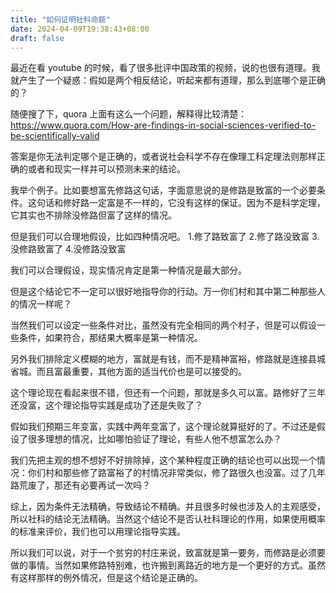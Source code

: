 ```yaml
---
title: "如何证明社科命题"
date: 2024-04-09T19:38:43+08:00
draft: false
---
```


最近在看 youtube 的时候，看了很多批评中国政策的视频，说的也很有道理。我就产生了一个疑惑：假如是两个相反结论，听起来都有道理，那么到底哪个是正确的？

随便搜了下，quora 上面有这么一个问题，解释得比较清楚： https://www.quora.com/How-are-findings-in-social-sciences-verified-to-be-scientifically-valid

答案是你无法判定哪个是正确的，或者说社会科学不存在像理工科定理法则那样正确的或者和现实一样并可以预测未来的结论。

我举个例子。比如要想富先修路这句话，字面意思说的是修路是致富的一个必要条件。这句话和修好路一定富是不一样的，它没有这样的保证。因为不是科学定理，它其实也不排除没修路但富了这样的情况。

但是我们可以合理地假设，比如四种情况吧。
1.修了路致富了
2.修了路没致富
3.没修路致富了
4.没修路没致富

我们可以合理假设，现实情况肯定是第一种情况是最大部分。

但是这个结论它不一定可以很好地指导你的行动。万一你们村和其中第二种那些人的情况一样呢？

当然我们可以设定一些条件对比，虽然没有完全相同的两个村子，但是可以假设一些条件，如果符合，那结果大概率是第一种情况。

另外我们排除定义模糊的地方，富就是有钱，而不是精神富裕，修路就是连接县城省城。而且富最重要，其他方面的适当代价也是可以接受的。

这个理论现在看起来很不错，但还有一个问题，那就是多久可以富。路修好了三年还没富，这个理论指导实践是成功了还是失败了？

假如我们预期三年变富，实践中两年变富了，这个理论就算挺好的了。不过还是假设了很多理想的情况，比如哪怕验证了理论，有些人他不想富怎么办？

我们先把主观的想不想好不好排除掉，这个某种程度正确的结论也可以出现一个情况：你们村和那些修了路富裕了的村情况非常类似，修了路很久也没富。过了几年路荒废了，那还有必要再试一次吗？

综上，因为条件无法精确，导致结论不精确。并且很多时候也涉及人的主观感受，所以社科的结论无法精确。当然这个结论不是否认社科理论的作用，如果使用概率的标准来评价，我们也可以用理论指导实践。

所以我们可以说，对于一个贫穷的村庄来说，致富就是第一要务，而修路是必须要做的事情。当然如果修路特别难，也许搬到离路近的地方是一个更好的方式。虽然有这样那样的例外情况，但是这个结论是正确的。
